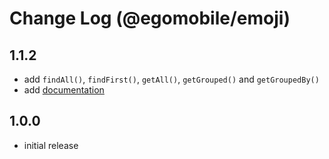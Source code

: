 # Change Log (@egomobile/emoji)

## 1.1.2

- add `findAll()`, `findFirst()`, `getAll()`, `getGrouped()` and `getGroupedBy()`
- add [documentation](https://egomobile.github.io/node-emoji/)

## 1.0.0

- initial release
